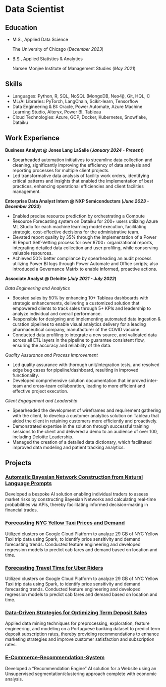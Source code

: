 # Data Scientist

## Education						       		
- M.S., Applied Data Science
  
  The University of Chicago (_December 2023_)	 			        		
- B.S., Applied Statistics & Analytics
  
  Narsee Monjee Institute of Management Studies (_May 2021_)

## Skills
- Languages: Python, R, SQL, NoSQL (MongoDB, Neo4j), Git, HQL, C
- ML/AI Libraries: PyTorch, LangChain, Scikit-learn, Tensorflow
- Data Engineering & BI: Oracle, Power Automate, Azure Machine Learning Studio, Alteryx, Power BI, Tableau
- Cloud Technologies: Azure, GCP, Docker, Kubernetes, Snowflake, Dataiku

## Work Experience
**Business Analyst @ Jones Lang LaSalle (_January 2024 - Present_)**
- Spearheaded automation initiatives to streamline data collection and cleaning, significantly improving the efficiency of data analysis and reporting processes for multiple client projects.
- Led transformative data analysis of facility work orders, identifying critical patterns and insights that enabled the implementation of best practices, enhancing operational efficiencies and client facilities management.

**Enterprise Data Analyst Intern @ NXP Semiconductors (_June 2023 - December 2023_)**
- Enabled precise resource prediction by orchestrating a Compute Resource Forecasting system on Dataiku for 200+ users utilizing Azure ML Studio for each machine learning model execution, facilitating strategic, cost-effective decisions for the administrative team.
- Elevated report quality by 35% through the implementation of a Power BI Report Self-Vetting process for over 8700+ organizational reports, integrating detailed data collection and user profiling, while conserving valuable resources.
- Achieved 50% better compliance by spearheading an audit process utilizing Power BI logs through Power Automate and Office scripts; also introduced a Governance Matrix to enable informed, proactive actions.

**Associate Analyst @ Deloitte (_July 2021 - July 2022_)**

*Data Engineering and Analytics*
- Boosted sales by 50% by enhancing 10+ Tableau dashboards with strategic enhancements, delivering a customized solution that empowered clients to track sales through 5+ KPIs and leadership to analyze individual and overall performance. 
- Responsible for designing and implementing automated data ingestion & curation pipelines to enable visual analytics delivery for a leading pharmaceutical company, manufacturer of the COVID vaccine.
- Conducted data profiling to integrate a new source, and validated data across all ETL layers in the pipeline to guarantee consistent flow, ensuring the accuracy and reliability of the data.

*Quality Assurance and Process Improvement*
- Led quality assurance with thorough unit/integration tests, and resolved edge bug cases for pipeline/dashboard, resulting in improved functionality.
- Developed comprehensive solution documentation that improved inter-team and cross-team collaboration, leading to more efficient and effective project execution.

*Client Engagement and Leadership*
- Spearheaded the development of wireframes and requirement gathering with the client, to develop a customer analytics solution on Tableau that aided the client in retaining customers more efficiently and proactively.
- Demonstrated expertise in the solution through successful training sessions to the client and delivered a demo to an audience of over 100, including Deloitte Leadership.
- Managed the creation of a detailed data dictionary, which facilitated improved data modeling and patient tracking analytics.


## Projects
### [Automatic Bayesian Network Construction from Natural Language Prompts](https://github.com/dsgala/Automated-Bayesian-Networks)
Developed a bespoke AI solution enabling individual traders to assess market risks by constructing Bayesian Networks and calculating real-time probabilities via APIs, thereby facilitating informed decision-making in financial trades. 

### [Forecasting NYC Yellow Taxi Prices and Demand](https://github.com/dsgala/Forecasting-NYC-Yellow-Taxi-Prices-and-Demand)
Utilized clusters on Google Cloud Platform to analyze 29 GB of NYC Yellow Taxi trip data using Spark, to identify price sensitivity and demand forecasting trends. Conducted feature engineering and developed regression models to predict cab fares and demand based on location and time.

### [Forecasting Travel Time for Uber Riders](https://github.com/dsgala/Uber-Movements)
Utilized clusters on Google Cloud Platform to analyze 29 GB of NYC Yellow Taxi trip data using Spark, to identify price sensitivity and demand forecasting trends. Conducted feature engineering and developed regression models to predict cab fares and demand based on location and time.

### [Data-Driven Strategies for Optimizing Term Deposit Sales](https://github.com/dsgala/Data-Driven-Strategies-for-Optimizing-Term-Deposit-Sales)
Applied data mining techniques for preprocessing, exploration, feature engineering, and modeling on a Portuguese banking dataset to predict term deposit subscription rates, thereby providing recommendations to enhance marketing strategies and improve customer satisfaction and subscription rates.

### [E-Commerce-Recommendation-System](https://github.com/dsgala/E-Commerce-Recommendation-System)
Developed a “Recommendation Engine” AI solution for a Website using an Unsupervised segmentation/clustering approach complete with economic analysis. 

